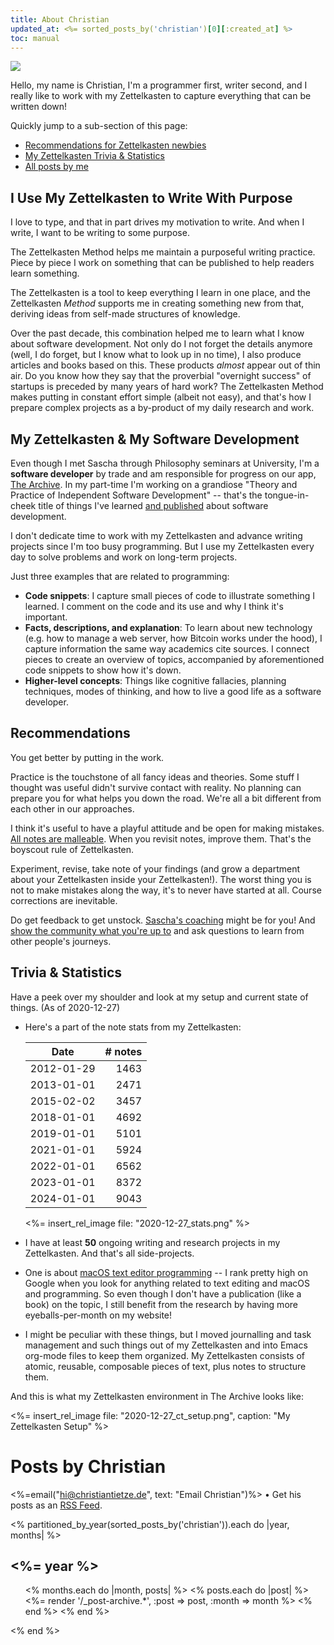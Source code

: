 ```yaml
---
title: About Christian
updated_at: <%= sorted_posts_by('christian')[0][:created_at] %>
toc: manual
---
```


<img src="/authors/christian/profile-christian.jpg" class="author-profile-picture">

Hello, my name is Christian, I'm a programmer first, writer second, and I really like to work with my Zettelkasten to capture everything that can be written down!

Quickly jump to a sub-section of this page:

- [Recommendations for Zettelkasten newbies](#recommendations)
- [My Zettelkasten Trivia & Statistics](#trivia-statistics)
- [All posts by me](#posts-by-christian)

## I Use My Zettelkasten to Write With Purpose

I love to type, and that in part drives my motivation to write. And when I write, I want to be writing to some purpose.

The Zettelkasten Method helps me maintain a purposeful writing practice. Piece by piece I work on something that can be published to help readers learn something.

The Zettelkasten is a tool to keep everything I learn in one place, and the Zettelkasten _Method_ supports me in creating something new from that, deriving ideas from self-made structures of knowledge.

Over the past decade, this combination helped me to learn what I know about software development. Not only do I not forget the details anymore (well, I do forget, but I know what to look up in no time), I also produce articles and books based on this. These products _almost_ appear out of thin air. Do you know how they say that the proverbial "overnight success" of startups is preceded by many years of hard work? The Zettelkasten Method makes putting in constant effort simple (albeit not easy), and that's how I prepare complex projects as a by-product of my daily research and work.

## My Zettelkasten & My Software Development

Even though I met Sascha through Philosophy seminars at University, I'm a **software developer** by trade and am responsible for progress on our app, [The Archive](https://zettelkasten.de/the-archive). In my part-time I'm working on a grandiose "Theory and Practice of Independent Software Development" -- that's the tongue-in-cheek title of things I've learned [and published](https://christiantietze.de/books/) about software development.

I don't dedicate time to work with my Zettelkasten and advance writing projects since I'm too busy programming. But I use my Zettelkasten every day to solve problems and work on long-term projects.

Just three examples that are related to programming:

- **Code snippets**: I capture small pieces of code to illustrate something I learned. I comment on the code and its use and why I think it's important.
- **Facts, descriptions, and explanation**: To learn about new technology (e.g. how to manage a web server, how Bitcoin works under the hood), I capture information the same way academics cite sources. I connect pieces to create an overview of topics, accompanied by aforementioned code snippets to show how it's down.
- **Higher-level concepts**: Things like cognitive fallacies, planning techniques, modes of thinking, and how to live a good life as a software developer.

## Recommendations

You get better by putting in the work.

Practice is the touchstone of all fancy ideas and theories. Some stuff I thought was useful didn't survive contact with reality. No planning can prepare you for what helps you down the road. We're all a bit different from each other in our approaches.

I think it's useful to have a playful attitude and be open for making mistakes. [All notes are malleable](https://zettelkasten.de/posts/literature-notes-vs-permanent-notes/). When you revisit notes, improve them. That's the boyscout rule of Zettelkasten. <!--ct: TODO: Meme/Bild posten-->

Experiment, revise, take note of your findings (and grow a department about your Zettelkasten inside your Zettelkasten!). The worst thing you is not to make mistakes along the way, it's to never have started at all. Course corrections are inevitable.

Do get feedback to get unstock. [Sascha's coaching](https://zettelkasten.de/coaching) might be for you! And [show the community what you're up to](https://forum.zettelkasten.de) and ask questions to learn from other people's journeys.

## Trivia & Statistics

Have a peek over my shoulder and look at my setup and current state of things. (As of 2020-12-27)

- Here's a part of the note stats from my Zettelkasten:

    | Date       | # notes |
    |------------|--------:|
    | 2012-01-29 |    1463 |
    | 2013-01-01 |    2471 |
    | 2015-02-02 |    3457 |
    | 2018-01-01 |    4692 |
    | 2019-01-01 |    5101 |
    | 2021-01-01 |    5924 |
    | 2022-01-01 |    6562 |
    | 2023-01-01 |    8372 |
    | 2024-01-01 |    9043 |


    <%= insert_rel_image file: "2020-12-27_stats.png" %>

- I have at least **50** ongoing writing and research projects in my Zettelkasten. And that's all side-projects.
- One is about [macOS text editor programming](https://christiantietze.de/posts/cocoa-text-system/) -- I rank pretty high on Google when you look for anything related to text editing and macOS and programming. So even though I don't have a publication (like a book) on the topic, I still benefit from the research by having more eyeballs-per-month on my website!
- I might be peculiar with these things, but I moved journalling and task management and such things out of my Zettelkasten and into Emacs org-mode files to keep them organized. My Zettelkasten consists of atomic, reusable, composable pieces of text, plus notes to structure them.

And this is what my Zettelkasten environment in The Archive looks like:

<%= insert_rel_image file: "2020-12-27_ct_setup.png", caption: "My Zettelkasten Setup" %>

# Posts by Christian

<%=email("hi@christiantietze.de", text: "Email Christian")%>  &bull;  Get his posts as an [RSS Feed](/authors/christian/feed.atom).

<section id="posts">
<% partitioned_by_year(sorted_posts_by('christian')).each do |year, months| %>
  <h2><%= year %></h2>
  <ul class="allposts">
  <% months.each do |month, posts| %>
  <% posts.each do |post| %>
  <%= render '/_post-archive.*', :post => post, :month => month %>
  <% end %>
  <% end %>
  </ul>
<% end %>
</section>
